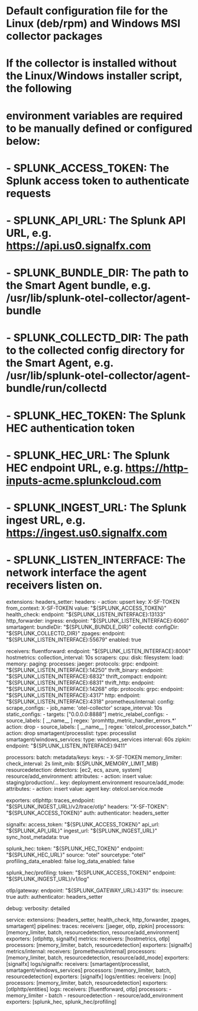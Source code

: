 # Default configuration file for the Linux (deb/rpm) and Windows MSI collector packages

# If the collector is installed without the Linux/Windows installer script, the following
# environment variables are required to be manually defined or configured below:
# - SPLUNK_ACCESS_TOKEN: The Splunk access token to authenticate requests
# - SPLUNK_API_URL: The Splunk API URL, e.g. https://api.us0.signalfx.com
# - SPLUNK_BUNDLE_DIR: The path to the Smart Agent bundle, e.g. /usr/lib/splunk-otel-collector/agent-bundle
# - SPLUNK_COLLECTD_DIR: The path to the collected config directory for the Smart Agent, e.g. /usr/lib/splunk-otel-collector/agent-bundle/run/collectd
# - SPLUNK_HEC_TOKEN: The Splunk HEC authentication token
# - SPLUNK_HEC_URL: The Splunk HEC endpoint URL, e.g. https://http-inputs-acme.splunkcloud.com
# - SPLUNK_INGEST_URL: The Splunk ingest URL, e.g. https://ingest.us0.signalfx.com
# - SPLUNK_LISTEN_INTERFACE: The network interface the agent receivers listen on.

extensions:
  headers_setter:
    headers:
      - action: upsert
        key: X-SF-TOKEN
        from_context: X-SF-TOKEN
        value: "${SPLUNK_ACCESS_TOKEN}"
  health_check:
    endpoint: "${SPLUNK_LISTEN_INTERFACE}:13133"
  http_forwarder:
    ingress:
      endpoint: "${SPLUNK_LISTEN_INTERFACE}:6060"
  smartagent:
    bundleDir: "${SPLUNK_BUNDLE_DIR}"
    collectd:
      configDir: "${SPLUNK_COLLECTD_DIR}"
  zpages:
    endpoint: "${SPLUNK_LISTEN_INTERFACE}:55679"
    enabled: true

receivers:
  fluentforward:
    endpoint: "${SPLUNK_LISTEN_INTERFACE}:8006"
  hostmetrics:
    collection_interval: 10s
    scrapers:
      cpu:
      disk:
      filesystem:
      load:
      memory:
      paging:
      processes:
  jaeger:
    protocols:
      grpc:
        endpoint: "${SPLUNK_LISTEN_INTERFACE}:14250"
      thrift_binary:
        endpoint: "${SPLUNK_LISTEN_INTERFACE}:6832"
      thrift_compact:
        endpoint: "${SPLUNK_LISTEN_INTERFACE}:6831"
      thrift_http:
        endpoint: "${SPLUNK_LISTEN_INTERFACE}:14268"
  otlp:
    protocols:
      grpc:
        endpoint: "${SPLUNK_LISTEN_INTERFACE}:4317"
      http:
        endpoint: "${SPLUNK_LISTEN_INTERFACE}:4318"
  prometheus/internal:
    config:
      scrape_configs:
        - job_name: 'otel-collector'
          scrape_interval: 10s
          static_configs:
            - targets: ["0.0.0.0:8888"]
      metric_relabel_configs:
        - source_labels: [ __name__ ]
          regex: 'promhttp_metric_handler_errors.*'
          action: drop
        - source_labels: [ __name__ ]
          regex: 'otelcol_processor_batch.*'
          action: drop
  smartagent/processlist:
    type: processlist
  smartagent/windows_services:
    type: windows_services
    interval: 60s
  zipkin:
    endpoint: "${SPLUNK_LISTEN_INTERFACE}:9411"

processors:
  batch:
  metadata/keys:
    keys:
      - X-SF-TOKEN
  memory_limiter:
    check_interval: 2s
    limit_mib: ${SPLUNK_MEMORY_LIMIT_MIB}
  resourcedetection:
    detectors: [ec2, ecs, azure, system]
  resource/add_environment:
    attributes:
      - action: insert
        value: staging/production/...
        key: deployment.environment
  resource/add_mode:
    attributes:
      - action: insert
        value: agent
        key: otelcol.service.mode

exporters:
  otlphttp:
    traces_endpoint: "${SPLUNK_INGEST_URL}/v2/trace/otlp"
    headers:
      "X-SF-TOKEN": "${SPLUNK_ACCESS_TOKEN}"
    auth:
      authenticator: headers_setter

  signalfx:
    access_token: "${SPLUNK_ACCESS_TOKEN}"
    api_url: "${SPLUNK_API_URL}"
    ingest_url: "${SPLUNK_INGEST_URL}"
    sync_host_metadata: true

  splunk_hec:
    token: "${SPLUNK_HEC_TOKEN}"
    endpoint: "${SPLUNK_HEC_URL}"
    source: "otel"
    sourcetype: "otel"
    profiling_data_enabled: false
    log_data_enabled: false

  splunk_hec/profiling:
    token: "${SPLUNK_ACCESS_TOKEN}"
    endpoint: "${SPLUNK_INGEST_URL}/v1/log"

  otlp/gateway:
    endpoint: "${SPLUNK_GATEWAY_URL}:4317"
    tls:
      insecure: true
    auth:
      authenticator: headers_setter

debug:
  verbosity: detailed

service:
  extensions: [headers_setter, health_check, http_forwarder, zpages, smartagent]
  pipelines:
    traces:
      receivers: [jaeger, otlp, zipkin]
      processors: [memory_limiter, batch, resourcedetection, resource/add_environment]
      exporters: [otlphttp, signalfx]
    metrics:
      receivers: [hostmetrics, otlp]
      processors: [memory_limiter, batch, resourcedetection]
      exporters: [signalfx]
    metrics/internal:
      receivers: [prometheus/internal]
      processors: [memory_limiter, batch, resourcedetection, resource/add_mode]
      exporters: [signalfx]
    logs/signalfx:
      receivers: [smartagent/processlist, smartagent/windows_services]
      processors: [memory_limiter, batch, resourcedetection]
      exporters: [signalfx]
    logs/entities:
      receivers: [nop]
      processors: [memory_limiter, batch, resourcedetection]
      exporters: [otlphttp/entities]
    logs:
      receivers: [fluentforward, otlp]
      processors:
        - memory_limiter
        - batch
        - resourcedetection
        - resource/add_environment
      exporters: [splunk_hec, splunk_hec/profiling]